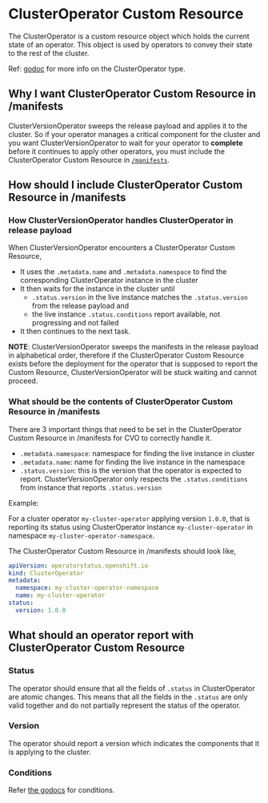 # ClusterOperator Custom Resource

The ClusterOperator is a custom resource object which holds the current state of an operator. This object is used by operators to convey their state to the rest of the cluster.

Ref: [godoc](https://godoc.org/github.com/openshift/cluster-version-operator/pkg/apis/operatorstatus.openshift.io/v1#ClusterOperator) for more info on the ClusterOperator type.

## Why I want ClusterOperator Custom Resource in /manifests

ClusterVersionOperator sweeps the release payload and applies it to the cluster. So if your operator manages a critical component for the cluster and you want ClusterVersionOperator to wait for your operator to **complete** before it continues to apply other operators, you must include the ClusterOperator Custom Resource in [`/manifests`](operators.md#what-do-i-put-in-manifests).

## How should I include ClusterOperator Custom Resource in /manifests

### How ClusterVersionOperator handles ClusterOperator in release payload

When ClusterVersionOperator encounters a ClusterOperator Custom Resource,

- It uses the `.metadata.name` and `.metadata.namespace` to find the corresponding ClusterOperator instance in the cluster
- It then waits for the instance in the cluster until
  - `.status.version` in the live instance matches the `.status.version` from the release payload and
  - the live instance `.status.conditions` report available, not progressing and not failed
- It then continues to the next task.

**NOTE**: ClusterVersionOperator sweeps the manifests in the release payload in alphabetical order, therefore if the ClusterOperator Custom Resource exists before the deployment for the operator that is supposed to report the Custom Resource, ClusterVersionOperator will be stuck waiting and cannot proceed.

### What should be the contents of ClusterOperator Custom Resource in /manifests

There are 3 important things that need to be set in the ClusterOperator Custom Resource in /manifests for CVO to correctly handle it.

- `.metadata.namespace`: namespace for finding the live instance in cluster
- `.metadata.name`: name for finding the live instance in the namespace
- `.status.version`: this is the version that the operator is expected to report. ClusterVersionOperator only respects the `.status.conditions` from instance that reports `.status.version`

Example:

For a cluster operator `my-cluster-operator` applying version `1.0.0`, that is reporting its status using ClusterOperator instance `my-cluster-operator` in namespace `my-cluster-operator-namespace`.

The ClusterOperator Custom Resource in /manifests should look like,

```yaml
apiVersion: operatorstatus.openshift.io
kind: ClusterOperator
metadata:
  namespace: my-cluster-operator-namespace
  name: my-cluster-operator
status:
  version: 1.0.0
```

## What should an operator report with ClusterOperator Custom Resource

### Status

The operator should ensure that all the fields of `.status` in ClusterOperator are atomic changes. This means that all the fields in the `.status` are only valid together and do not partially represent the status of the operator.

### Version

The operator should report a version which indicates the components that it is applying to the cluster.

### Conditions

Refer [the godocs](https://godoc.org/github.com/openshift/cluster-version-operator/pkg/apis/operatorstatus.openshift.io/v1#ClusterStatusConditionType) for conditions.
